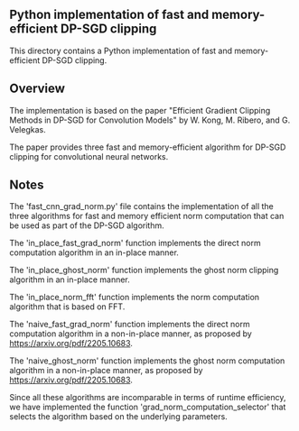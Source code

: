 ## Python implementation of fast and memory-efficient DP-SGD clipping

This directory contains a Python implementation of fast and memory-efficient
DP-SGD clipping.

## Overview

The implementation is based on the paper "Efficient Gradient Clipping Methods in
DP-SGD for Convolution Models" by W. Kong, M. Ribero, and G. Velegkas.

The paper provides three fast and memory-efficient algorithm for DP-SGD clipping
for convolutional neural networks.

## Notes
The 'fast_cnn_grad_norm.py' file contains the implementation of all the three
algorithms for fast and memory efficient norm computation that can be used as
part of the DP-SGD algorithm.

The 'in_place_fast_grad_norm' function implements the direct norm computation
algorithm in an in-place manner.

The 'in_place_ghost_norm' function implements the ghost norm clipping algorithm
in an in-place manner.

The 'in_place_norm_fft' function implements the norm computation algorithm that
is based on FFT.

The 'naive_fast_grad_norm' function implements the direct norm computation
algorithm in a non-in-place manner, as proposed by
https://arxiv.org/pdf/2205.10683.

The 'naive_ghost_norm' function implements the ghost norm computation
algorithm in a non-in-place manner, as proposed by
https://arxiv.org/pdf/2205.10683.

Since all these algorithms are incomparable in terms of runtime efficiency, we
have implemented the function 'grad_norm_computation_selector' that selects the
algorithm based on the underlying parameters.
